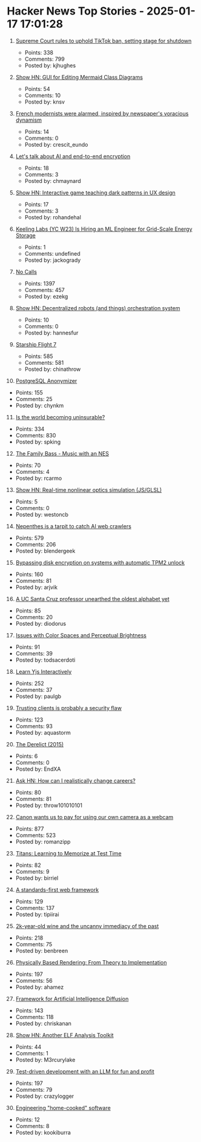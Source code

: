 # Hacker News Top Stories - 2025-01-17 17:01:28

1. [Supreme Court rules to uphold TikTok ban, setting stage for shutdown](https://www.cnbc.com/2025/01/17/supreme-court-rules-to-uphold-tiktok-ban.html)
   - Points: 338
   - Comments: 799
   - Posted by: kjhughes

2. [Show HN: GUI for Editing Mermaid Class Diagrams](https://docs.mermaidchart.com/blog/posts/gui-for-editing-mermaid-class-diagrams)
   - Points: 54
   - Comments: 10
   - Posted by: knsv

3. [French modernists were alarmed, inspired by newspaper's voracious dynamism](https://aeon.co/essays/the-french-modernists-loathed-and-loved-the-mass-media-of-their-day)
   - Points: 14
   - Comments: 0
   - Posted by: crescit_eundo

4. [Let's talk about AI and end-to-end encryption](https://blog.cryptographyengineering.com/2025/01/17/lets-talk-about-ai-and-end-to-end-encryption/)
   - Points: 18
   - Comments: 3
   - Posted by: chmaynard

5. [Show HN: Interactive game teaching dark patterns in UX design](https://games.productartistry.com/games/dark-patterns)
   - Points: 17
   - Comments: 3
   - Posted by: rohandehal

6. [Keeling Labs (YC W23) Is Hiring an ML Engineer for Grid-Scale Energy Storage](https://www.keelinglabs.com/jobs?ashby_jid=81b48fb8-8176-4529-a38d-8fc736ebe2aa)
   - Points: 1
   - Comments: undefined
   - Posted by: jackogrady

7. [No Calls](https://keygen.sh/blog/no-calls/)
   - Points: 1397
   - Comments: 457
   - Posted by: ezekg

8. [Show HN: Decentralized robots (and things) orchestration system](https://docs.p2p.industries)
   - Points: 10
   - Comments: 0
   - Posted by: hannesfur

9. [Starship Flight 7](https://www.spacex.com/launches/mission/?missionId=starship-flight-7?submit)
   - Points: 585
   - Comments: 581
   - Posted by: chinathrow

10. [PostgreSQL Anonymizer](https://postgresql-anonymizer.readthedocs.io/en/stable/)
   - Points: 155
   - Comments: 25
   - Posted by: chynkm

11. [Is the world becoming uninsurable?](https://charleshughsmith.substack.com/p/is-the-world-becoming-uninsurable)
   - Points: 334
   - Comments: 830
   - Posted by: spking

12. [The Family Bass - Music with an NES](https://www.linusakesson.net/music/family-bass/index.php)
   - Points: 70
   - Comments: 4
   - Posted by: rcarmo

13. [Show HN: Real-time nonlinear optics simulation (JS/GLSL)](https://github.com/westoncb/nonlinear-optics-sandbox)
   - Points: 5
   - Comments: 0
   - Posted by: westoncb

14. [Nepenthes is a tarpit to catch AI web crawlers](https://zadzmo.org/code/nepenthes/)
   - Points: 579
   - Comments: 206
   - Posted by: blendergeek

15. [Bypassing disk encryption on systems with automatic TPM2 unlock](https://oddlama.org/blog/bypassing-disk-encryption-with-tpm2-unlock/)
   - Points: 160
   - Comments: 81
   - Posted by: arjvik

16. [A UC Santa Cruz professor unearthed the oldest alphabet yet](https://www.universityofcalifornia.edu/news/how-uc-santa-cruz-professor-unearthed-oldest-alphabet-yet)
   - Points: 85
   - Comments: 20
   - Posted by: diodorus

17. [Issues with Color Spaces and Perceptual Brightness](https://johnaustin.io/articles/2025/issues-with-cielab-and-perceptual-brightness)
   - Points: 91
   - Comments: 39
   - Posted by: todsacerdoti

18. [Learn Yjs Interactively](https://learn.yjs.dev/)
   - Points: 252
   - Comments: 37
   - Posted by: paulgb

19. [Trusting clients is probably a security flaw](https://liberda.nl/weblog/trust-no-client/)
   - Points: 123
   - Comments: 93
   - Posted by: aquastorm

20. [The Derelict (2015)](https://www.damninteresting.com/the-derelict/)
   - Points: 6
   - Comments: 0
   - Posted by: EndXA

21. [Ask HN: How can I realistically change careers?](undefined)
   - Points: 80
   - Comments: 81
   - Posted by: throw101010101

22. [Canon wants us to pay for using our own camera as a webcam](https://romanzipp.com/blog/no-you-cant-use-your-6299-canon-camera-as-a-webcam)
   - Points: 877
   - Comments: 523
   - Posted by: romanzipp

23. [Titans: Learning to Memorize at Test Time](https://arxiv.org/abs/2501.00663)
   - Points: 82
   - Comments: 9
   - Posted by: birriel

24. [A standards-first web framework](https://nuejs.org/blog/standards-first-web-framework/)
   - Points: 129
   - Comments: 137
   - Posted by: tipiirai

25. [2k-year-old wine and the uncanny immediacy of the past](https://resobscura.substack.com/p/2000-year-old-wine-and-the-uncanny)
   - Points: 218
   - Comments: 75
   - Posted by: benbreen

26. [Physically Based Rendering: From Theory to Implementation](https://pbr-book.org)
   - Points: 197
   - Comments: 56
   - Posted by: ahamez

27. [Framework for Artificial Intelligence Diffusion](https://www.federalregister.gov/documents/2025/01/15/2025-00636/framework-for-artificial-intelligence-diffusion)
   - Points: 143
   - Comments: 118
   - Posted by: chriskanan

28. [Show HN: Another ELF Analysis Toolkit](https://github.com/M3rcuryLake/Nyxelf)
   - Points: 44
   - Comments: 1
   - Posted by: M3rcurylake

29. [Test-driven development with an LLM for fun and profit](https://blog.yfzhou.fyi/posts/tdd-llm/)
   - Points: 197
   - Comments: 79
   - Posted by: crazylogger

30. [Engineering "home-cooked" software](https://ownerofhappy.org/software-fast-food)
   - Points: 12
   - Comments: 8
   - Posted by: kookiburra

